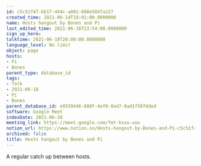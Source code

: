 ```yaml
---
id: c5c51f47-bb17-444c-a802-688e5847a127
created_time: 2021-06-14T19:01:00.0000000
name: Hosts hangout by Bones and Pi
last_edited_time: 2021-06-16T23:54:00.0000000
sign_up_here: 
talktime: 2021-06-18T20:00:00.0000000
language_level: No limit
object: page
hosts:
- Pi
- Bones
parent_type: database_id
tags:
- Talk
- 2021-06-18
- Pi
- Bones
parent_database_id: e9339446-880f-4ef0-8ad7-8ad1f507dded
software: Google Meet
indexDate: 2021-06-18
meeting_link: https://meet.google.com/fmt-ksxu-uuv
notion_url: https://www.notion.so/Hosts-hangout-by-Bones-and-Pi-c5c51f47bb17444ca802688e5847a127
archived: false
title: Hosts hangout by Bones and Pi
---
```


A regular catch up between hosts.


